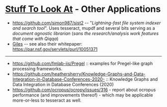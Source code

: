 # [Stuff To Look At](../Links%20to%20Stuff%20To%20Look%20At.md) - Other Applications

* https://github.com/simon987/sist2 -- "*Lightning-fast file system indexer and search tool*". Uses tesseract, mupdf and several bits serving as a *document agnostic librarian* (*sans the research/analysis work features that come with Qiqqa*)
* [Giles](https://github.com/diging/giles-eco-giles-web) -- see also their whitepaper: https://par.nsf.gov/servlets/purl/10051371

---

* https://github.com/fmlab-iis/Pregel ::  examples for Pregel-like graph processing frameworks.
* https://github.com/heathersherry/Knowledge-Graphs-and-Data-Integration-in-Database-Conferences-2020- :: Knowledge Graphs and Data Integration in Database Conferences (2020)
* https://github.com/ocropus/ocropy/issues/316 - report about ocropus performance (and improvements thereof) - which may be applicable more-or-less to tesseract as well.
